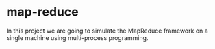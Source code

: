 # map-reduce
In this project we are going to simulate the MapReduce framework on a single machine using multi-process programming.
